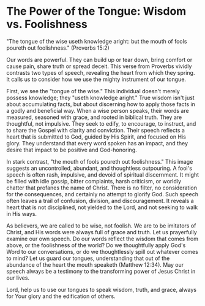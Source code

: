 # The Power of the Tongue: Wisdom vs. Foolishness

"The tongue of the wise useth knowledge aright: but the mouth of fools poureth out foolishness." (Proverbs 15:2)

Our words are powerful. They can build up or tear down, bring comfort or cause pain, share truth or spread deceit. This verse from Proverbs vividly contrasts two types of speech, revealing the heart from which they spring. It calls us to consider how we use the mighty instrument of our tongue.

First, we see the "tongue of the wise." This individual doesn't merely possess knowledge; they "useth knowledge aright." True wisdom isn't just about accumulating facts, but about discerning how to apply those facts in a godly and beneficial way. When a wise person speaks, their words are measured, seasoned with grace, and rooted in biblical truth. They are thoughtful, not impulsive. They seek to edify, to encourage, to instruct, and to share the Gospel with clarity and conviction. Their speech reflects a heart that is submitted to God, guided by His Spirit, and focused on His glory. They understand that every word spoken has an impact, and they desire that impact to be positive and God-honoring.

In stark contrast, "the mouth of fools poureth out foolishness." This image suggests an uncontrolled, abundant, and thoughtless outpouring. A fool's speech is often rash, impulsive, and devoid of spiritual discernment. It might be filled with idle gossip, bitter complaints, harsh criticism, or worldly chatter that profanes the name of Christ. There is no filter, no consideration for the consequences, and certainly no attempt to glorify God. Such speech often leaves a trail of confusion, division, and discouragement. It reveals a heart that is not disciplined, not yielded to the Lord, and not seeking to walk in His ways.

As believers, we are called to be wise, not foolish. We are to be imitators of Christ, and His words were always full of grace and truth. Let us prayerfully examine our own speech. Do our words reflect the wisdom that comes from above, or the foolishness of the world? Do we thoughtfully apply God's Word to our conversations, or do we thoughtlessly spill out whatever comes to mind? Let us guard our tongues, understanding that out of the abundance of the heart the mouth speaketh (Matthew 12:34). May our speech always be a testimony to the transforming power of Jesus Christ in our lives.

Lord, help us to use our tongues to speak wisdom, truth, and grace, always for Your glory and the edification of others.